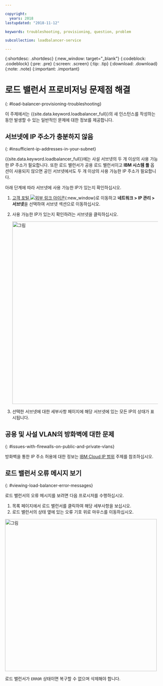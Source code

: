 ```yaml
---

copyright:
  years: 2018
lastupdated: "2018-11-12"

keywords: troubleshooting, provisioning, question, problem

subcollection: loadbalancer-service

---
```


{:shortdesc: .shortdesc}
{:new_window: target="_blank"}
{:codeblock: .codeblock}
{:pre: .pre}
{:screen: .screen}
{:tip: .tip}
{:download: .download}
{:note: .note}
{:important: .important}

# 로드 밸런서 프로비저닝 문제점 해결
{: #load-balancer-provisioning-troubleshooting}

이 주제에서는 {{site.data.keyword.loadbalancer_full}}의 새 인스턴스를 작성하는 동안 발생할 수 있는 일반적인 문제에 대한 정보를 제공합니다.

## 서브넷에 IP 주소가 충분하지 않음
{: #insufficient-ip-addresses-in-your-subnet}

{{site.data.keyword.loadbalancer_full}}에는 사설 서브넷의 두 개 이상의 사용 가능한 IP 주소가 필요합니다. 또한 로드 밸런서가 공용 로드 밸런서이고 **IBM 시스템 풀** 옵션이 사용되지 않으면 공인 서브넷에서도 두 개 이상의 사용 가능한 IP 주소가 필요합니다.

아래 단계에 따라 서브넷에 사용 가능한 IP가 있는지 확인하십시오.

1. [고객 포털 ![외부 링크 아이콘](../../icons/launch-glyph.svg "외부 링크 아이콘")](https://control.softlayer.com){:new_window}로 이동하고 **네트워크 > IP 관리 > 서브넷**을 선택하여 서브넷 섹션으로 이동하십시오.

2. 사용 가능한 IP가 있는지 확인하려는 서브넷을 클릭하십시오.

	<img src="images/subnet_list.png" alt="그림" style="width: 600px;"/>

3. 선택한 서브넷에 대한 세부사항 페이지에 해당 서브넷에 있는 모든 IP의 상태가 표시됩니다.

## 공용 및 사설 VLAN의 방화벽에 대한 문제
{: #issues-with-firewalls-on-public-and-private-vlans}

방화벽을 통한 IP 주소 허용에 대한 정보는 [IBM Cloud IP 범위](/docs/infrastructure/hardware-firewall-dedicated?topic=hardware-firewall-dedicated-ibm-cloud-ip-ranges#ibm-cloud-ip-ranges) 주제를 참조하십시오.

## 로드 밸런서 오류 메시지 보기
{: #viewing-load-balancer-error-messages}

로드 밸런서의 오류 메시지를 보려면 다음 프로시저를 수행하십시오.

1. 목록 페이지에서 로드 밸런서를 클릭하여 해당 세부사항을 보십시오.
2. 로드 밸런서의 상태 옆에 있는 오류 기호 위로 마우스를 이동하십시오.

<img src="images/lbaas_error_message.png" alt="그림" style="width: 500px;"/>

로드 밸런서가 `ERROR` 상태이면 복구할 수 없으며 삭제해야 합니다.
